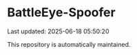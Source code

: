 # BattleEye-Spoofer

Last updated: 2025-06-18 05:50:20

This repository is automatically maintained.
